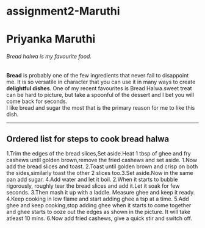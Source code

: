 # assignment2-Maruthi
# Priyanka Maruthi
###### Bread halwa is my favourite food.

**Bread** is probably one of the few ingredients that never fail to disappoint me. It is so versatile in character that you can use it in many ways to create **delightful dishes**. One of my recent favourites is Bread Halwa.sweet treat can be hard to picture, but take a spoonful of the dessert and I bet you will come back for seconds.<br>
I like bread and sugar the most that is the primary reason for me to like this dish.

---
## Ordered list for steps to cook bread halwa
1.Trim the edges of the bread slices,Set aside.Heat 1 tbsp of ghee and fry cashews until golden brown,remove the fried cashews and set aside.
          1.Now add the bread slices and toast.
          2.Toast until golden brown and crisp on both the sides,similarly toast the other 2 slices too.3.Set aside.Now in the same pan add sugar.
          4.Add water and let it boil.
2.When it starts to bubble rigorously, roughly tear the bread slices and add it.Let it soak for few seconds.
3.Then mash it up with a laddle. Measure ghee and  keep it ready.
4.Keep cooking in low flame and start adding ghee a tsp at a time.
5.Add ghee and keep cooking,stop adding ghee when it starts to come together and ghee starts to ooze out the edges as shown in the picture. It will take atleast 10 mins.
6.Now add fried cashews, give a quick stir and switch off.


